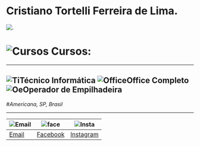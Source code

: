 # Cristiano Tortelli Ferreira de Lima.
![.](http://learncodeonline.in/mascot.png)
# ![Cursos](https://dl1.cbsistatic.com/i/2016/07/08/c32c6f41-6b7a-419b-a942-5dfe6eae6ead/bc2e54b5d78919690e384659579b1328/imgingest-1588914539512456519.png) Cursos:
---

![Ti](https://static.xx.fbcdn.net/images/emoji.php/v9/f33/1/16/2705.png)Técnico Informática
![Office](https://static.xx.fbcdn.net/images/emoji.php/v9/f33/1/16/2705.png)Office Completo
![Oe](https://static.xx.fbcdn.net/images/emoji.php/v9/f33/1/16/2705.png)Operador de Empilhadeira
---

#*Americana, SP, Brasil* 
***
|![Email](http://freedownloadscenter.com/icons/png/32/1670/1670360.png)|![face](https://www.visiblelogic.com/blog/wp-content/uploads/2012/11/facebook_32.png)|![Insta](http://iradex.net/wp-content/uploads/2018/10/instagram-logo.png)|
|------|---------|----------|
|[Email](mailto:hoornettmonster@gmail.com)|[Facebook](https://www.facebook.com/tortellee)|[Instagram](https://www.instagram.com/cristiano.tortellii/)
         
